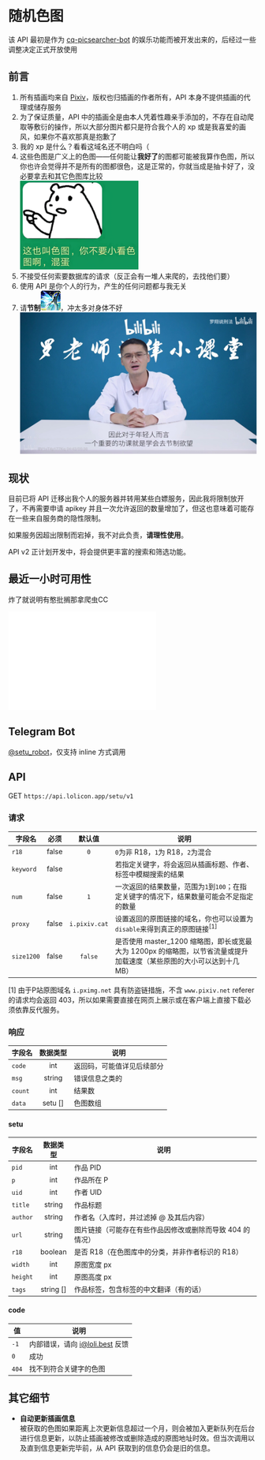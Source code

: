 # 随机色图

该 API 最初是作为 [cq-picsearcher-bot](https://github.com/Tsuk1ko/cq-picsearcher-bot) 的娱乐功能而被开发出来的，后经过一些调整决定正式开放使用

## 前言

1. 所有插画均来自 [Pixiv](https://www.pixiv.net/)，版权也归插画的作者所有，API 本身不提供插画的代理或储存服务
2. 为了保证质量，API 中的插画全是由本人凭着性趣亲手添加的，不存在自动爬取等敷衍的操作，所以大部分图片都只是符合我个人的 xp 或是我喜爱的画风，如果你不喜欢那真是抱歉了
3. 我的 xp 是什么？看看这域名还不明白吗（
4. 这些色图是广义上的色图——任何能让**我好了**的图都可能被我算作色图，所以你也许会觉得并不是所有的图都很色，这是正常的，你就当成是抽卡好了，没必要拿去和其它色图库比较  
   ![](assets/img/xkst.png)
5. 不接受任何索要数据库的请求（反正会有一堆人来爬的，去找他们要）
6. 使用 API 是你个人的行为，产生的任何问题都与我无关
7. 请**节制**![](assets/img/jz.png)，冲太多对身体不好
   ![](assets/img/lx.jpg)

## 现状

目前已将 API 迁移出我个人的服务器并转用某些白嫖服务，因此我将限制放开了，不再需要申请 apikey 并且一次允许返回的数量增加了，但这也意味着可能存在一些来自服务商的隐性限制。

如果服务因超出限制而宕掉，我不对此负责，**请理性使用**。

API v2 正计划开发中，将会提供更丰富的搜索和筛选功能。

## 最近一小时可用性

炸了就说明有憨批搁那拿爬虫CC

<iframe src="availability.html" height="200" scrolling="no" style="border:none;margin:0"></iframe>

## Telegram Bot

[@setu_robot](https://t.me/setu_robot)，仅支持 inline 方式调用

## API

GET `https://api.lolicon.app/setu/v1`

### 请求

| 字段名     | 必须  |    默认值     | 说明                                                                                                                  |
| ---------- | :---: | :-----------: | --------------------------------------------------------------------------------------------------------------------- |
| `r18`      | false |      `0`      | `0`为非 R18，`1`为 R18，`2`为混合                                                                                     |
| `keyword`  | false |               | 若指定关键字，将会返回从插画标题、作者、标签中模糊搜索的结果                                                          |
| `num`      | false |      `1`      | 一次返回的结果数量，范围为`1`到`100`；在指定关键字的情况下，结果数量可能会不足指定的数量                              |
| `proxy`    | false | `i.pixiv.cat` | 设置返回的原图链接的域名，你也可以设置为`disable`来得到真正的原图链接<span class="notice"><sup>[1]</sup></span>       |
| `size1200` | false |    `false`    | 是否使用 master_1200 缩略图，即长或宽最大为 1200px 的缩略图，以节省流量或提升加载速度（某些原图的大小可以达到十几MB） |

<span class="notice">[1]</span> 由于P站原图域名 `i.pximg.net` 具有防盗链措施，不含 `www.pixiv.net` referer 的请求均会返回 403，所以如果需要直接在网页上展示或在客户端上直接下载必须依靠反代服务。

### 响应

| 字段名  | 数据类型 | 说明                       |
| ------- | :------: | -------------------------- |
| `code`  |   int    | 返回码，可能值详见后续部分 |
| `msg`   |  string  | 错误信息之类的             |
| `count` |   int    | 结果数                     |
| `data`  | setu []  | 色图数组                   |

#### setu

| 字段名   | 数据类型  | 说明                                                      |
| -------- | :-------: | --------------------------------------------------------- |
| `pid`    |    int    | 作品 PID                                                  |
| `p`      |    int    | 作品所在 P                                                |
| `uid`    |    int    | 作者 UID                                                  |
| `title`  |  string   | 作品标题                                                  |
| `author` |  string   | 作者名（入库时，并过滤掉 @ 及其后内容）                   |
| `url`    |  string   | 图片链接（可能存在有些作品因修改或删除而导致 404 的情况） |
| `r18`    |  boolean  | 是否 R18（在色图库中的分类，并非作者标识的 R18）          |
| `width`  |    int    | 原图宽度 px                                               |
| `height` |    int    | 原图高度 px                                               |
| `tags`   | string [] | 作品标签，包含标签的中文翻译（有的话）                    |

#### code

| 值    | 说明                            |
| ----- | ------------------------------- |
| `-1`  | 内部错误，请向 i@loli.best 反馈 |
| `0`   | 成功                            |
| `404` | 找不到符合关键字的色图          |

## 其它细节

- **自动更新插画信息**  
  被获取的色图如果距离上次更新信息超过一个月，则会被加入更新队列在后台进行信息更新，以防止插画被修改或删除造成的原图地址时效。但当次调用以及直到信息更新完毕前，从 API 获取到的信息仍会是旧的信息。
